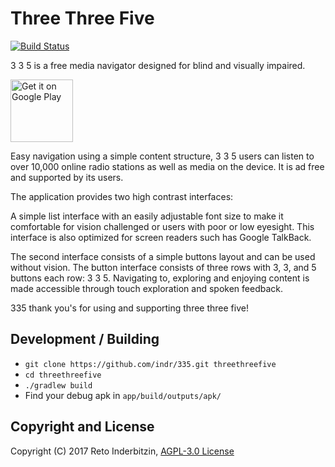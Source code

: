 # Three Three Five

[![Build Status](https://www.bitrise.io/app/a945485aeea5f81d.svg?token=NYSoaGwRcmz_vsAl5d6aMw)](https://www.bitrise.io/app/a945485aeea5f81d)

3 3 5 is a free media navigator designed for blind and visually impaired.

<a href='http://play.google.com/store/apps/details?id=ch.indr.threethreefive&pcampaignid=MKT-Other-global-all-co-prtnr-py-PartBadge-Mar2515-1'><img alt='Get it on Google Play' src='https://play.google.com/intl/en_us/badges/images/generic/en_badge_web_generic.png' height='100px'/></a>

Easy navigation using a simple content structure, 3 3 5 users can listen to over 10,000 online radio stations as well as media on the device. It is ad free and supported by its users.

The application provides two high contrast interfaces:

A simple list interface with an easily adjustable font size to make it comfortable for vision challenged or users with poor or low eyesight. This interface is also optimized for screen readers such has Google TalkBack.

The second interface consists of a simple buttons layout and can be used without vision. The button interface consists of three rows with 3, 3, and 5 buttons each row: 3 3 5. Navigating to, exploring and enjoying content is made accessible through touch exploration and spoken feedback.

335 thank you's for using and supporting three three five!


## Development / Building

- `git clone https://github.com/indr/335.git threethreefive`
- `cd threethreefive`
- `./gradlew build`
- Find your debug apk in `app/build/outputs/apk/`


## Copyright and License

Copyright (C) 2017 Reto Inderbitzin, [AGPL-3.0 License](LICENSE)
